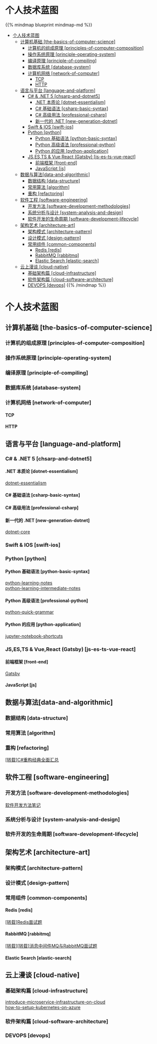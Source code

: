 # 个人技术蓝图


{{% mindmap blueprint mindmap-md %}}

- [个人技术蓝图](#个人技术蓝图)
  - [计算机基础 [the-basics-of-computer-science]](#计算机基础-the-basics-of-computer-science)
    - [计算机的组成原理 [principles-of-computer-composition]](#计算机的组成原理-principles-of-computer-composition)
    - [操作系统原理 [principle-operating-system]](#操作系统原理-principle-operating-system)
    - [编译原理 [principle-of-compiling]](#编译原理-principle-of-compiling)
    - [数据库系统 [database-system]](#数据库系统-database-system)
    - [计算机网络 [network-of-computer]](#计算机网络-network-of-computer)
      - [TCP](#tcp)
      - [HTTP](#http)
  - [语言与平台 [language-and-platform]](#语言与平台-language-and-platform)
    - [C# & .NET 5 [chsarp-and-dotnet5]](#c--net-5-chsarp-and-dotnet5)
      - [.NET 本质论 [dotnet-essentialism]](#net-本质论-dotnet-essentialism)
      - [C# 基础语法 [csharp-basic-syntax]](#c-基础语法-csharp-basic-syntax)
      - [C# 高级用法 [professional-csharp]](#c-高级用法-professional-csharp)
      - [新一代的 .NET [new-generation-dotnet]](#新一代的-net-new-generation-dotnet)
    - [Swift & IOS [swift-ios]](#swift--ios-swift-ios)
    - [Python [python]](#python-python)
      - [Python 基础语法 [python-basic-syntax]](#python-基础语法-python-basic-syntax)
      - [Python 高级语法 [professional-python]](#python-高级语法-professional-python)
      - [Python 的应用 [python-application]](#python-的应用-python-application)
    - [JS,ES,TS & Vue,React (Gatsby) [js-es-ts-vue-react]](#jsests--vuereact-gatsby-js-es-ts-vue-react)
      - [前端框架 [front-end]](#前端框架-front-end)
      - [JavaScript [js]](#javascript-js)
  - [数据与算法[data-and-algorithmic]](#数据与算法data-and-algorithmic)
    - [数据结构 [data-structure]](#数据结构-data-structure)
    - [常用算法 [algorithm]](#常用算法-algorithm)
    - [重构 [refactoring]](#重构-refactoring)
  - [软件工程 [software-engineering]](#软件工程-software-engineering)
    - [开发方法 [software-development-methodologies]](#开发方法-software-development-methodologies)
    - [系统分析与设计 [system-analysis-and-design]](#系统分析与设计-system-analysis-and-design)
    - [软件开发的生命周期 [software-development-lifecycle]](#软件开发的生命周期-software-development-lifecycle)
  - [架构艺术 [architecture-art]](#架构艺术-architecture-art)
    - [架构模式 [architecture-pattern]](#架构模式-architecture-pattern)
    - [设计模式 [design-pattern]](#设计模式-design-pattern)
    - [常用组件 [common-components]](#常用组件-common-components)
      - [Redis [redis]](#redis-redis)
      - [RabbitMQ [rabbitmq]](#rabbitmq-rabbitmq)
      - [Elastic Search [elastic-search]](#elastic-search-elastic-search)
  - [云上漫谈 [cloud-native]](#云上漫谈-cloud-native)
    - [基础架构篇 [cloud-infrastructure]](#基础架构篇-cloud-infrastructure)
    - [软件架构篇 [cloud-software-architecture]](#软件架构篇-cloud-software-architecture)
    - [DEVOPS [devops]](#devops-devops)
{{% /mindmap %}}

# 个人技术蓝图

## 计算机基础 [the-basics-of-computer-science]

### 计算机的组成原理 [principles-of-computer-composition]

### 操作系统原理 [principle-operating-system]

### 编译原理 [principle-of-compiling]

### 数据库系统 [database-system]

### 计算机网络 [network-of-computer]

#### TCP

#### HTTP

## 语言与平台 [language-and-platform]

### C# & .NET 5 [chsarp-and-dotnet5]

#### .NET 本质论 [dotnet-essentialism]

[dotnet-essentialism](https://blog.gethin.online/dotnet-essentialism)

#### C# 基础语法 [csharp-basic-syntax]

#### C# 高级用法 [professional-csharp]

#### 新一代的 .NET [new-generation-dotnet]

[dotnet-core](https://blog.gethin.online/dotnet-core/)

### Swift & IOS [swift-ios]

### Python [python]

#### Python 基础语法 [python-basic-syntax]

[python-learning-notes](https://blog.gethin.online/python-learning-notes)\
[python-learning-intermediate-notes](https://blog.gethin.online/python-learning-intermediate-notes)

#### Python 高级语法 [professional-python]

[python-quick-grammar](https://blog.gethin.online/python-quick-grammar)

#### Python 的应用 [python-application]

[jupyter-notebook-shortcuts](https://blog.gethin.online/jupyter-notebook-shortcuts)

### JS,ES,TS & Vue,React (Gatsby) [js-es-ts-vue-react]

#### 前端框架 [front-end]

[Gatsby](https://blog.gethin.online/tag/Gatsby)

#### JavaScript [js]

## 数据与算法[data-and-algorithmic]

### 数据结构 [data-structure]

### 常用算法 [algorithm]

### 重构 [refactoring]

[[转载]C#重构经典全面汇总](https://blog.gethin.online/refactoring-reprinted)

## 软件工程 [software-engineering]

### 开发方法 [software-development-methodologies]

[软件开发方法笔记](https://blog.gethin.online/software-development-methodologies)

### 系统分析与设计 [system-analysis-and-design]

### 软件开发的生命周期 [software-development-lifecycle]

## 架构艺术 [architecture-art]

### 架构模式 [architecture-pattern]

### 设计模式 [design-pattern]

### 常用组件 [common-components]

#### Redis [redis]

[[转载]Redis面试题](https://blog.gethin.online/redis-reprinted)

#### RabbitMQ [rabbitmq]

[[转载][转载]消息中间件MQ与RabbitMQ面试题](https://blog.gethin.online/rabbitmq-reprinted)

#### Elastic Search [elastic-search]

## 云上漫谈 [cloud-native]

### 基础架构篇 [cloud-infrastructure]

[introduce-microservice-infrastructure-on-cloud](https://blog.gethin.online/en/introduce-microservice-infrastructure-on-cloud)  
[how-to-setup-kubernetes-on-azure](https://blog.gethin.online/en/how-to-setup-kubernetes-on-azure)

### 软件架构篇 [cloud-software-architecture]

### DEVOPS [devops]

